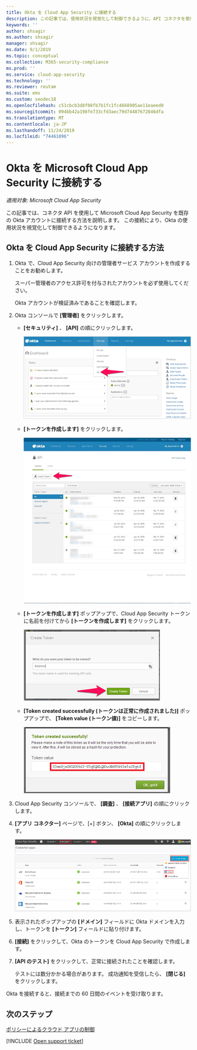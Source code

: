 ```yaml
---
title: Okta を Cloud App Security に接続する
description: この記事では、使用状況を視覚化して制御できるように、API コネクタを使用して Cloud App Security に Okta を接続する方法に関する情報を提供します。
keywords: ''
author: shsagir
ms.author: shsagir
manager: shsagir
ms.date: 9/1/2019
ms.topic: conceptual
ms.collection: M365-security-compliance
ms.prod: ''
ms.service: cloud-app-security
ms.technology: ''
ms.reviewer: reutam
ms.suite: ems
ms.custom: seodec18
ms.openlocfilehash: c51cbcb3d8f08fb7b1fc1fc4668905ae11eaeed0
ms.sourcegitcommit: 094bb42a198fe733cfd3aec79d74487672846dfa
ms.translationtype: MT
ms.contentlocale: ja-JP
ms.lasthandoff: 11/24/2019
ms.locfileid: "74461096"
---
```

# <a name="connect-okta-to-microsoft-cloud-app-security"></a>Okta を Microsoft Cloud App Security に接続する

*適用対象: Microsoft Cloud App Security*

この記事では、コネクタ API を使用して Microsoft Cloud App Security を既存の Okta アカウントに接続する方法を説明します。 この接続により、Okta の使用状況を視覚化して制御できるようになります。

## <a name="how-to-connect-okta-to-cloud-app-security"></a>Okta を Cloud App Security に接続する方法

1. Okta で、Cloud App Security 向けの管理者サービス アカウントを作成することをお勧めします。

    スーパー管理者のアクセス許可を付与されたアカウントを必ず使用してください。

    Okta アカウントが検証済みであることを確認します。

1. Okta コンソールで **[管理者]** をクリックします。

    - **[セキュリティ]** 、 **[API]** の順にクリックします。

         ![Okta api](./media/okta-api.png "Okta api")

    - **[トークンを作成します]** をクリックします。

         ![Okta create token](./media/okta-createtoken.jpg "Okta create token")

    - **[トークンを作成します]** ポップアップで、Cloud App Security トークンに名前を付けてから **[トークンを作成します]** をクリックします。

         ![Okta token popup](./media/okta-token-popup.png "Okta token popup")

    - **[Token created successfully (トークンは正常に作成されました)]** ポップアップで、 **[Token value (トークン値)]** をコピーします。

         ![Okta token value](./media/okta-token-value.png "Okta token value")

1. Cloud App Security コンソールで、 **[調査]** 、 **[接続アプリ]** の順にクリックします。

1. **[アプリ コネクター]** ページで、[+] ボタン、 **[Okta]** の順にクリックします。

    ![connect Okta](./media/connect-okta.png "connect Okta")

1. 表示されたポップアップの **[ドメイン]** フィールドに Okta ドメインを入力し、トークンを **[トークン]** フィールドに貼り付けます。

1. **[接続]** をクリックして、Okta のトークンを Cloud App Security で作成します。

1. **[API のテスト]** をクリックして、正常に接続されたことを確認します。

    テストには数分かかる場合があります。 成功通知を受信したら、 **[閉じる]** をクリックします。

Okta を接続すると、接続までの 60 日間のイベントを受け取ります。

## <a name="next-steps"></a>次のステップ

[ポリシーによるクラウド アプリの制御](control-cloud-apps-with-policies.md)

[!INCLUDE [Open support ticket](includes/support.md)]
